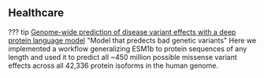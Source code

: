 ## Healthcare
??? tip [Genome-wide prediction of disease variant effects with a deep protein language model](https://www.nature.com/articles/s41588-023-01465-0) "Model that predects bad genetic variants"
    Here we implemented a workflow generalizing ESM1b to protein sequences of any length and used it to predict all ~450 million possible missense variant effects across all 42,336 protein isoforms in the human genome.